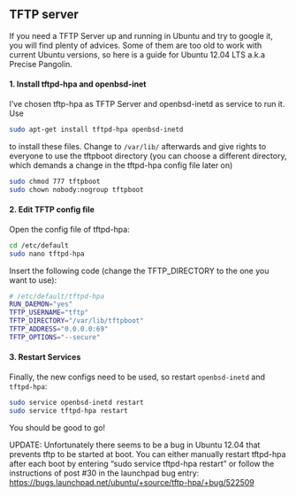 ## TFTP server

If you need a TFTP Server up and running in Ubuntu and try to google it, you will find plenty of advices. Some of them are too old to work with current Ubuntu versions, so here is a guide for Ubuntu 12.04 LTS a.k.a Precise Pangolin.

#### 1. Install tftpd-hpa and openbsd-inet

I’ve chosen tftp-hpa as TFTP Server and openbsd-inetd as service to run it. Use

```bash
sudo apt-get install tftpd-hpa openbsd-inetd
```

to install these files. Change to `/var/lib/` afterwards and give rights to everyone to use the tftpboot directory (you can choose a different directory, which demands a change in the tftpd-hpa config file later on)

```bash
sudo chmod 777 tftpboot
sudo chown nobody:nogroup tftpboot
```

#### 2. Edit TFTP config file

Open the config file of tftpd-hpa:
```bash
cd /etc/default
sudo nano tftpd-hpa
```

Insert the following code (change the TFTP_DIRECTORY to the one you want to use):
```bash
# /etc/default/tftpd-hpa
RUN_DAEMON="yes"
TFTP_USERNAME="tftp"
TFTP_DIRECTORY="/var/lib/tftpboot"
TFTP_ADDRESS="0.0.0.0:69"
TFTP_OPTIONS="--secure"
```

#### 3. Restart Services

Finally, the new configs need to be used, so restart `openbsd-inetd` and `tftpd-hpa`:

```bash
sudo service openbsd-inetd restart
sudo service tftpd-hpa restart
```

You should be good to go!

UPDATE: Unfortunately there seems to be a bug in Ubuntu 12.04 that prevents tftp to be started at boot. You can either manually restart tftpd-hpa after each boot by entering “sudo service tftpd-hpa restart” or follow the instructions of post #30 in the launchpad bug entry:
https://bugs.launchpad.net/ubuntu/+source/tftp-hpa/+bug/522509
